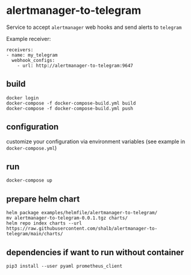 # alertmanager-to-telegram

Service to accept `alertmanager` web hooks and send alerts to `telegram`

Example receiver:

```
receivers:
- name: my_telegram
  webhook_configs:
    - url: http://alertmanager-to-telegram:9647
```

## build

~~~~
docker login
docker-compose -f docker-compose-build.yml build
docker-compose -f docker-compose-build.yml push
~~~~

## configuration

customize your configuration via environment variables (see example in `docker-compose.yml`)

## run

~~~~
docker-compose up
~~~~

## prepare helm chart

~~~~
helm package examples/helmfile/alertmanager-to-telegram/
mv alertmanager-to-telegram-0.0.1.tgz charts/
helm repo index charts --url https://raw.githubusercontent.com/shalb/alertmanager-to-telegram/main/charts/
~~~~

## dependencies if want to run without container

~~~~
pip3 install --user pyaml prometheus_client
~~~~

